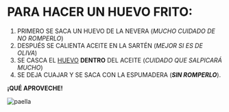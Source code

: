 # **PARA HACER UN HUEVO FRITO:**
1. PRIMERO SE SACA UN HUEVO DE LA NEVERA (*MUCHO CUIDADO DE NO ROMPERLO*)
2. DESPUÉS SE CALIENTA ACEITE EN LA SARTÉN (*MEJOR SI ES DE OLIVA*)
3. SE CASCA EL [HUEVO](https://biotrendies.com/otros-alimentos/huevos) **DENTRO** DEL ACEITE (*CUIDADO QUE SALPICARÁ MUCHO*)
4. SE DEJA CUAJAR Y SE SACA CON LA ESPUMADERA (***SIN ROMPERLO***).

**¡QUÉ APROVECHE!**

![paella](https://www.goya.com/media/3144/paella-marinera.jpg?quality=80)
